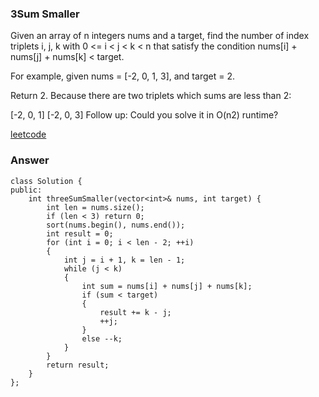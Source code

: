 ### 3Sum Smaller
Given an array of n integers nums and a target, find the number of index triplets i, j, k with 0 <= i < j < k < n that satisfy the condition nums[i] + nums[j] + nums[k] < target.

For example, given nums = [-2, 0, 1, 3], and target = 2.

Return 2. Because there are two triplets which sums are less than 2:

[-2, 0, 1]
[-2, 0, 3]
Follow up:
Could you solve it in O(n2) runtime?

[leetcode](https://leetcode.com/problems/3sum-smaller/description/)

### Answer
	class Solution {
	public:
	    int threeSumSmaller(vector<int>& nums, int target) {
	        int len = nums.size();
	        if (len < 3) return 0;
	        sort(nums.begin(), nums.end());
	        int result = 0;
	        for (int i = 0; i < len - 2; ++i)
	        {
	            int j = i + 1, k = len - 1;
	            while (j < k)
	            {
	                int sum = nums[i] + nums[j] + nums[k];
	                if (sum < target)
	                {
	                    result += k - j;
	                    ++j;
	                }
	                else --k;
	            }
	        }
	        return result;
	    }
	};